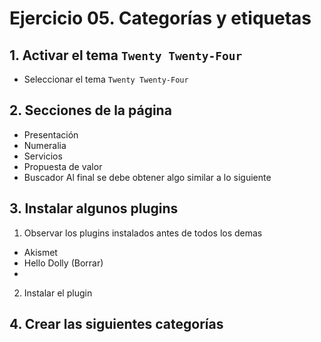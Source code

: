 # Ejercicio 05. Categorías y etiquetas

## 1. Activar el tema `Twenty Twenty-Four`
- Seleccionar el tema `Twenty Twenty-Four`

## 2. Secciones de la página
- Presentación
- Numeralia
- Servicios
- Propuesta de valor
- Buscador
Al final se debe obtener algo similar a lo siguiente

## 3. Instalar algunos plugins
1. Observar los plugins instalados antes de todos los demas
- Akismet
- Hello Dolly (Borrar)
- 

2. Instalar el plugin 


## 4. Crear las siguientes categorías



<!--stackedit_data:
eyJoaXN0b3J5IjpbLTEzNzY1MzE2NjEsMTgzNjY0NDAyMCwxOT
A2MTE1MzRdfQ==
-->
